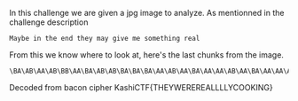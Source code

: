 In this challenge we are given a jpg image to analyze. As mentionned in the challenge description 
```
Maybe in the end they may give me something real
```
From this we know where to look at, here's the last chunks from the image.

```
\BA\AB\AA\AB\BB\AA\BA\AB\AB\BA\BA\BA\AA\AB\AA\BA\AA\AA\AB\AA\BA\AA\AA\AB\AA\AA\AA\AA\BA\BA\AB\AB\AA\BA\BA\AB\AB\AB\AB\BA\AA\AB\AA\BB\AB\AB\BA\BA\BA\AB\AB\AA\AA\BB\AA\AA\BB
```
Decoded from bacon cipher
KashiCTF{THEYWEREREALLLLYCOOKING}